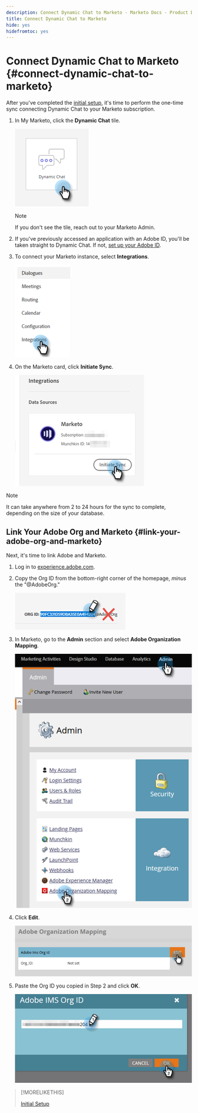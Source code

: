 ```yaml
---
description: Connect Dynamic Chat to Marketo - Marketo Docs - Product Documentation
title: Connect Dynamic Chat to Marketo
hide: yes
hidefromtoc: yes
---
```

# Connect Dynamic Chat to Marketo {#connect-dynamic-chat-to-marketo}

After you've completed the [initial setup](/help/marketo/product-docs/demand-generation/dynamic-chat/initial-setup.md), it's time to perform the one-time sync connecting Dynamic Chat to your Marketo subscription.

1. In My Marketo, click the **Dynamic Chat** tile.

   ![](assets/connect-dynamic-chat-to-marketo-1.png)

   >[!NOTE]
   >
   >If you don't see the tile, reach out to your Marketo Admin.

1. If you've previously accessed an application with an Adobe ID, you'll be taken straight to Dynamic Chat. If not, [set up your Adobe ID](https://helpx.adobe.com/manage-account/using/create-update-adobe-id.html).

1. To connect your Marketo instance, select **Integrations**.

   ![](assets/connect-dynamic-chat-to-marketo-2.png)

1. On the Marketo card, click **Initiate Sync**.

   ![](assets/connect-dynamic-chat-to-marketo-3.png)

>[!NOTE]
>
>It can take anywhere from 2 to 24 hours for the sync to complete, depending on the size of your database.

## Link Your Adobe Org and Marketo {#link-your-adobe-org-and-marketo}

Next, it's time to link Adobe and Marketo.

1. Log in to [experience.adobe.com](https://experience.adobe.com).

1. Copy the Org ID from the bottom-right corner of the homepage, _minus_ the "@AdobeOrg."

   ![](assets/connect-dynamic-chat-to-marketo-4.png)

1. In Marketo, go to the **Admin** section and select **Adobe Organization Mapping**.

   ![](assets/connect-dynamic-chat-to-marketo-5.png)

1. Click **Edit**.

   ![](assets/connect-dynamic-chat-to-marketo-6.png)

1. Paste the Org ID you copied in Step 2 and click **OK**.

   ![](assets/connect-dynamic-chat-to-marketo-7.png)

>[!MORELIKETHIS]
>
>[Initial Setup](/help/marketo/product-docs/demand-generation/dynamic-chat/initial-setup.md)
